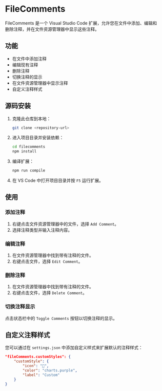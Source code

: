 # FileComments

FileComments 是一个 Visual Studio Code 扩展，允许您在文件中添加、编辑和删除注释，并在文件资源管理器中显示这些注释。

## 功能

- 在文件中添加注释
- 编辑现有注释
- 删除注释
- 切换注释的显示
- 在文件资源管理器中显示注释
- 自定义注释样式

## 源码安装

1. 克隆此仓库到本地：
    ```sh
    git clone <repository-url>
    ```
2. 进入项目目录并安装依赖：
    ```sh
    cd filecomments
    npm install
    ```
3. 编译扩展：
    ```sh
    npm run compile
    ```
4. 在 VS Code 中打开项目目录并按 `F5` 运行扩展。

## 使用

### 添加注释

1. 右键点击文件资源管理器中的文件，选择 `Add Comment`。
2. 选择注释类型并输入注释内容。

### 编辑注释

1. 在文件资源管理器中找到带有注释的文件。
2. 右键点击文件，选择 `Edit Comment`。

### 删除注释

1. 在文件资源管理器中找到带有注释的文件。
2. 右键点击文件，选择 `Delete Comment`。

### 切换注释显示

点击状态栏中的 `Toggle Comments` 按钮以切换注释的显示。

## 自定义注释样式

您可以通过在 `settings.json` 中添加自定义样式来扩展默认的注释样式：

```json
"fileComments.customStyles": {
    "customStyle": {
        "icon": "🔧",
        "color": "charts.purple",
        "label": "Custom"
    }
}
